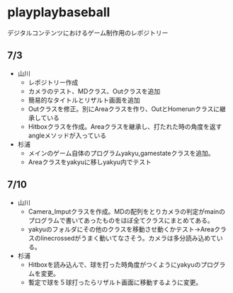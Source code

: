 # playplaybaseball
デジタルコンテンツにおけるゲーム制作用のレポジトリー

## 7/3
- 山川
  - レポジトリー作成
  - カメラのテスト、MDクラス、Outクラスを追加
  - 簡易的なタイトルとリザルト画面を追加
  - Outクラスを修正。別にAreaクラスを作り、OutとHomerunクラスに継承している
  - Hitboxクラスを作成。Areaクラスを継承し、打たれた時の角度を返すangleメソッドが入っている
- 杉浦
  - メインのゲーム自体のプログラムyakyu,gamestateクラスを追加。
  - Areaクラスをyakyuに移しyakyu内でテスト

## 7/10
- 山川
  - Camera_Imputクラスを作成。MDの配列をとりカメラの判定がmainのプログラムで書いてあったものをほぼ全てクラスにまとめてある。
  - yakyuのフォルダにその他のクラスを移動させ動くかテスト->Areaクラスのlinecrossedがうまく動いてなさそう。カメラは多分読み込めている。
- 杉浦
  - Hitboxを読み込んで、球を打った時角度がつくようにyakyuのプログラムを変更。
  - 暫定で球を５球打ったらリザルト画面に移動するように変更。
